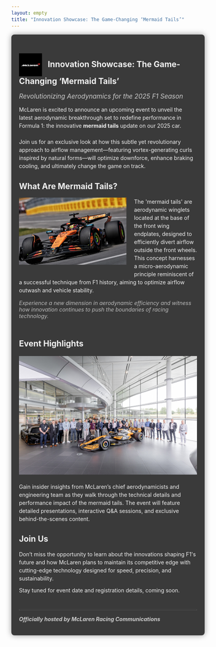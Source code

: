 ```yaml
---
layout: empty
title: "Innovation Showcase: The Game-Changing ‘Mermaid Tails’"
---
```


<div style="
  background-color: #3a3a3a;
  padding: 20px;
  border-radius: 8px;
  color: #f0f0f0;
  max-width: 790px;
  margin: 0 auto;
  box-shadow: 0 0 15px rgba(0,0,0,0.4);
">

<h2><img src="images/mclaren.svg" alt="McLaren Logo" width="60" style="vertical-align: middle; margin-right:10px;" /> Innovation Showcase: The Game-Changing ‘Mermaid Tails’</h2>

<span style="font-size: 1.2em; font-style: italic; color: #ccc;">Revolutionizing Aerodynamics for the 2025 F1 Season</span>

<p style="margin-top: 1em; margin-bottom: 1.5em; line-height: 1.5;">McLaren is excited to announce an upcoming event to unveil the latest aerodynamic breakthrough set to redefine performance in Formula 1: the innovative <b>mermaid tails</b> update on our 2025 car.</p>

<p style="line-height: 1.5; margin-bottom: 1.5em;">Join us for an exclusive look at how this subtle yet revolutionary approach to airflow management—featuring vortex-generating curls inspired by natural forms—will optimize downforce, enhance braking cooling, and ultimately change the game on track.</p>

<h2>What Are Mermaid Tails?</h2>

<img src="images/mclaren_mermaid_tails.png" alt="Mermaid Tails Aerodynamics Concept" width="280" style="float:left; margin-right:20px; margin-bottom:15px;" />

<p style="line-height: 1.5;">The 'mermaid tails' are aerodynamic winglets located at the base of the front wing endplates, designed to efficiently divert airflow outside the front wheels. This concept harnesses a micro-aerodynamic principle reminiscent of a successful technique from F1 history, aiming to optimize airflow outwash and vehicle stability.</p>

<p style="font-style: italic; color: #bbb; margin-top: 0; margin-bottom: 1.5em;">Experience a new dimension in aerodynamic efficiency and witness how innovation continues to push the boundaries of racing technology.</p>

<div style="clear: both;"></div>

<h2>Event Highlights</h2>

<img src="images/mclaren_event.png" width="600" style="display: block; margin: 20px auto 1.5em auto;" />

<p style="line-height: 1.5;">Gain insider insights from McLaren’s chief aerodynamicists and engineering team as they walk through the technical details and performance impact of the mermaid tails. The event will feature detailed presentations, interactive Q&A sessions, and exclusive behind-the-scenes content.</p>

<h2>Join Us</h2>

<p style="line-height: 1.5;">Don’t miss the opportunity to learn about the innovations shaping F1's future and how McLaren plans to maintain its competitive edge with cutting-edge technology designed for speed, precision, and sustainability.</p>

<p style="line-height: 1;">Stay tuned for event date and registration details, coming soon.</p>

<hr style="border: 0.5px solid #555; margin-top: 3em; margin-bottom: 1em;" />

<p style="font-style: italic; font-weight: bold; color: #ccc; margin-top: 0;">Officially hosted by McLaren Racing Communications</p>

</div>
